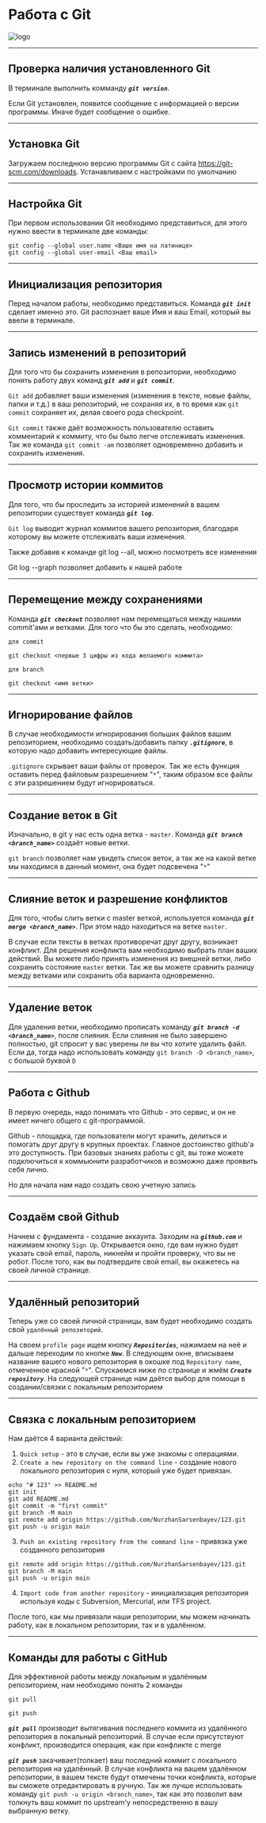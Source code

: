 # Работа с Git
![logo](logo.png)

---
## Проверка наличия установленного Git

В терминале выполнить комманду ***`git version`***.

Если Git установлен, появится сообщение с информацией о версии программы. Иначе будет сообщение о ошибке.

---
## Установка Git      

Загружаем последнюю версию программы Git с сайта https://git-scm.com/downloads. Устанавливаем с настройками по умолчанию

---
## Настройка Git

При первом использовании Git необходимо представиться, для этого нужно ввести в терминале две команды: 
```
git config --global user.name <Ваше имя на латинице>
git config --global user-email <Ваш email>
```

---
## Инициализация репозитория

Перед началом работы, необходимо представиться. Команда ***`git init`*** сделает именно это. Git распознает ваше Имя и ваш Email, который вы ввели в терминале.

---
## Запись изменений в репозиторий

Для того что бы сохранить изменения в репозитории, необходимо понять работу двух команд ***`git add`*** и ***`git commit`***.

`Git add` добавляет ваши изменения (изменения  в тексте, новые файлы, папки и т.д.) в ваш репозиторий, не сохраняя их, в то время как `git commit` сохраняет их, делая своего рода checkpoint.

`Git commit` также даёт возможность пользователю оставить комментарий к коммиту, что бы было легче отслеживать изменения. Так же команда `git commit -am` позволяет одновременно добавить и сохранить изменения.

---
## Просмотр истории коммитов

Для того, что бы проследить за историей изменений в вашем репозитории существует команда ***`git log`***. 

`Git log` выводит журнал коммитов вашего репозитория, благодаря которому вы можете отслеживать ваши изменения. 

Также добавив к команде git log --all, можно посмотреть все изменения

Git log --graph позволяет добавить к нашей работе

---
## Перемещение между сохранениями

Команда ***`git checkout`*** позволяет нам перемещаться между нашими commit'ами и ветками. Для того что бы это сделать, необходимо:
```
для commit

git checkout <первые 3 цифры из кода желаемого коммита>

для branch

git checkout <имя ветки>
```

---
## Игнорирование файлов

В случае необходимости игнорирования больших файлов вашим репозиторием, необходимо создать/добавить папку ***`.gitignore`***, в которую надо добавить интересующие файлы.

`.gitignore` скрывает ваши файлы от проверок. Так же есть функция оставить перед файловым разрешением "`*`", таким образом все файлы с эти разрешением будут игнорироваться.


---
## Создание веток в Git

Изначально, в git у нас есть одна ветка - `master`. Команда ***`git branch <branch_name>`*** создаёт новые ветки.

`git branch` позволяет нам увидеть список веток, а так же на какой ветке мы находимся в данный момент, она будет подсвечена "`*`"

---
## Слияние веток и разрешение конфликтов

Для того, чтобы слить ветки с master веткой, используется команда ***`git merge <branch_name>`***. При этом надо находиться на ветке `master`.

В случае если тексты в ветках противоречат друг другу, возникает конфликт. Для решения конфликта вам необходимо выбрать план ваших действий. Вы можете либо принять изменения из внешней ветки, либо сохранить состояние `master` ветки. Так же вы можете сравнить разницу между ветками или сохранить оба варианта одновременно.

---
## Удаление веток

Для удаления ветки, необходимо прописать команду ***`git branch -d <branch_name>`***, после слияния. Если слияния не было завершено полностью, git спросит у вас уверены ли вы что хотите удалить файл. Если да, тогда надо использовать команду `git branch -D <branch_name>`, с большой буквой `D`

---
## Работа с Github

В первую очередь, надо понимать что Github - это сервис, и он не имеет ничего общего с git-программой. 

Github - площадка, где пользователи могут хранить, делиться и помогать друг другу в крупных проектах. Главное достоинство github'а это доступность. При базовых знаниях работы с git, вы тоже можете подключиться к коммьюнити разработчиков и возможно даже проявить себя лично.

Но для начала нам надо создать свою учетную запись

---
## Создаём свой Github

Начнем с фундамента - создание аккаунта. Заходим на ***`github.com`*** и нажимаем кнопку `Sign Up`. Открывается окно, где вам нужно будет указать свой email, пароль, никнейм и пройти проверку, что вы не робот. После того, как вы подтвердите свой email, вы окажетесь на своей личной странице. 

---
## Удалённый репозиторий

Теперь уже со своей личной страницы, вам будет необходимо создать свой `удалённый репозиторий`. 

На своем `profile page` ищем кнопку ***`Repositories`***, нажимаем на неё и дальше переходим по кнопке ***`New`***. В следующем окне, вписываем название вашего нового репозитория в окошке под `Repository name`, отмеченное красной "`*`". Спускаемся ниже по странице и жмём ***`Create repository`***. На следующей странице нам даётся выбор для помощи в создании/связки с локальным репозиторием

---
## Связка с локальным репозиторием

Нам даётся 4 варианта действий:

1. `Quick setup` - это в случае, если вы уже знакомы с операциями.
2. `Сreate a new repository on the command line` - создание нового локального репозитория с нуля, который уже будет привязан.
```
echo "# 123" >> README.md
git init
git add README.md
git commit -m "first commit"
git branch -M main
git remote add origin https://github.com/NurzhanSarsenbayev/123.git
git push -u origin main
```
3. `Push an existing repository from the command line` - привязка уже созданного репозитория
```
git remote add origin https://github.com/NurzhanSarsenbayev/123.git
git branch -M main
git push -u origin main
```
4. `Import code from another repository` - инициализация репозитория используя коды с Subversion, Mercurial, или TFS project.

После того, как мы привязали наши репозитории, мы можем начинать работу, как в локальном репозитории, так и в удалённом.

---
## Команды для работы с GitHub

Для эффективной работы между локальным и удалённым репозиторием, нам необходимо понять 2 команды
```
git pull

git push
```
***`git pull`*** производит вытягивания последнего коммита из удалённого репозитория в локальный репозиторий. В случае если присутствуют конфликт, производится операция, как при конфликте с merge

***`git push`*** закачивает(толкает) ваш последний коммит с локального репозитория на удалённый. В случае конфликта на вашем удалённом репозитории, в вашем тексте будут отмечены точки конфликта, которые вы сможете отредактировать в ручную. Так же лучше использовать команду `git push -u origin <branch_name>`, так как это позволит вам толкнуть ваш коммит по upstream'у непосредственно в вашу выбранную ветку.
